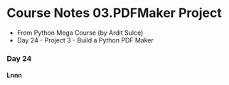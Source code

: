 # Course Notes 03.PDFMaker Project
- From Python Mega Course (by Ardit Sulce)
- Day 24 - Project 3 - Build a Python PDF Maker 

### Day 24

#### Lnnn 
